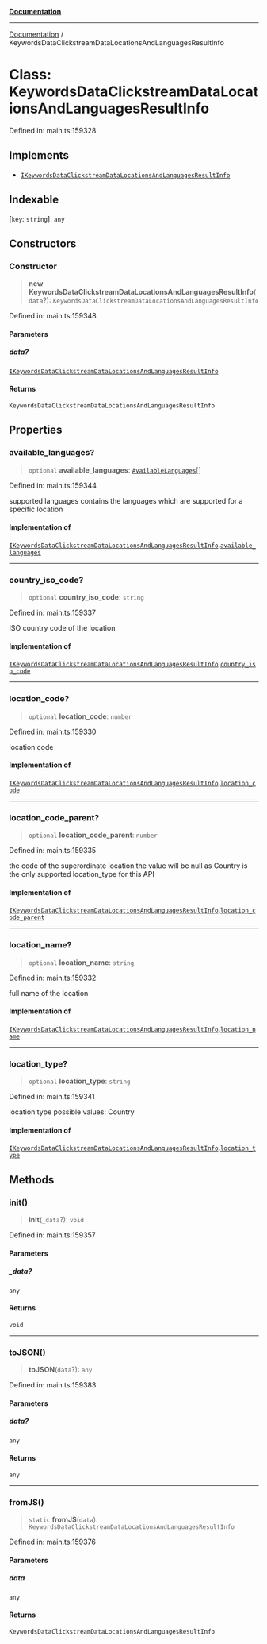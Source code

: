 [**Documentation**](../README.md)

***

[Documentation](../README.md) / KeywordsDataClickstreamDataLocationsAndLanguagesResultInfo

# Class: KeywordsDataClickstreamDataLocationsAndLanguagesResultInfo

Defined in: main.ts:159328

## Implements

- [`IKeywordsDataClickstreamDataLocationsAndLanguagesResultInfo`](../interfaces/IKeywordsDataClickstreamDataLocationsAndLanguagesResultInfo.md)

## Indexable

\[`key`: `string`\]: `any`

## Constructors

### Constructor

> **new KeywordsDataClickstreamDataLocationsAndLanguagesResultInfo**(`data`?): `KeywordsDataClickstreamDataLocationsAndLanguagesResultInfo`

Defined in: main.ts:159348

#### Parameters

##### data?

[`IKeywordsDataClickstreamDataLocationsAndLanguagesResultInfo`](../interfaces/IKeywordsDataClickstreamDataLocationsAndLanguagesResultInfo.md)

#### Returns

`KeywordsDataClickstreamDataLocationsAndLanguagesResultInfo`

## Properties

### available\_languages?

> `optional` **available\_languages**: [`AvailableLanguages`](AvailableLanguages.md)[]

Defined in: main.ts:159344

supported languages
contains the languages which are supported for a specific location

#### Implementation of

[`IKeywordsDataClickstreamDataLocationsAndLanguagesResultInfo`](../interfaces/IKeywordsDataClickstreamDataLocationsAndLanguagesResultInfo.md).[`available_languages`](../interfaces/IKeywordsDataClickstreamDataLocationsAndLanguagesResultInfo.md#available_languages)

***

### country\_iso\_code?

> `optional` **country\_iso\_code**: `string`

Defined in: main.ts:159337

ISO country code of the location

#### Implementation of

[`IKeywordsDataClickstreamDataLocationsAndLanguagesResultInfo`](../interfaces/IKeywordsDataClickstreamDataLocationsAndLanguagesResultInfo.md).[`country_iso_code`](../interfaces/IKeywordsDataClickstreamDataLocationsAndLanguagesResultInfo.md#country_iso_code)

***

### location\_code?

> `optional` **location\_code**: `number`

Defined in: main.ts:159330

location code

#### Implementation of

[`IKeywordsDataClickstreamDataLocationsAndLanguagesResultInfo`](../interfaces/IKeywordsDataClickstreamDataLocationsAndLanguagesResultInfo.md).[`location_code`](../interfaces/IKeywordsDataClickstreamDataLocationsAndLanguagesResultInfo.md#location_code)

***

### location\_code\_parent?

> `optional` **location\_code\_parent**: `number`

Defined in: main.ts:159335

the code of the superordinate location
the value will be null as Country is the only supported location_type for this API

#### Implementation of

[`IKeywordsDataClickstreamDataLocationsAndLanguagesResultInfo`](../interfaces/IKeywordsDataClickstreamDataLocationsAndLanguagesResultInfo.md).[`location_code_parent`](../interfaces/IKeywordsDataClickstreamDataLocationsAndLanguagesResultInfo.md#location_code_parent)

***

### location\_name?

> `optional` **location\_name**: `string`

Defined in: main.ts:159332

full name of the location

#### Implementation of

[`IKeywordsDataClickstreamDataLocationsAndLanguagesResultInfo`](../interfaces/IKeywordsDataClickstreamDataLocationsAndLanguagesResultInfo.md).[`location_name`](../interfaces/IKeywordsDataClickstreamDataLocationsAndLanguagesResultInfo.md#location_name)

***

### location\_type?

> `optional` **location\_type**: `string`

Defined in: main.ts:159341

location type
possible values:
Country

#### Implementation of

[`IKeywordsDataClickstreamDataLocationsAndLanguagesResultInfo`](../interfaces/IKeywordsDataClickstreamDataLocationsAndLanguagesResultInfo.md).[`location_type`](../interfaces/IKeywordsDataClickstreamDataLocationsAndLanguagesResultInfo.md#location_type)

## Methods

### init()

> **init**(`_data`?): `void`

Defined in: main.ts:159357

#### Parameters

##### \_data?

`any`

#### Returns

`void`

***

### toJSON()

> **toJSON**(`data`?): `any`

Defined in: main.ts:159383

#### Parameters

##### data?

`any`

#### Returns

`any`

***

### fromJS()

> `static` **fromJS**(`data`): `KeywordsDataClickstreamDataLocationsAndLanguagesResultInfo`

Defined in: main.ts:159376

#### Parameters

##### data

`any`

#### Returns

`KeywordsDataClickstreamDataLocationsAndLanguagesResultInfo`
